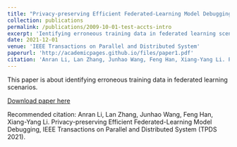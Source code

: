 ```yaml
---
title: "Privacy-preserving Efficient Federated-Learning Model Debugging"
collection: publications
permalink: /publications/2009-10-01-test-accts-intro
excerpt: 'Ientifying erroneous training data in federated learning scenarios in a privacy preserving way.'
date: 2021-12-01
venue: 'IEEE Transactions on Parallel and Distributed System'
paperurl: 'http://academicpages.github.io/files/paper1.pdf'
citation: 'Anran Li, Lan Zhang, Junhao Wang, Feng Han, Xiang-Yang Li. Privacy-preserving Efficient Federated-Learning Model Debugging, IEEE Transactions on Parallel and Distributed System (TPDS)'
---
```

This paper is about identifying erroneous training data in federated learning scenarios.

[Download paper here](https://ieeexplore.ieee.org.remotexs.ntu.edu.sg/stamp/stamp.jsp?tp=&arnumber=9661312)

Recommended citation: Anran Li, Lan Zhang, Junhao Wang, Feng Han, Xiang-Yang Li. Privacy-preserving Efficient Federated-Learning Model Debugging, IEEE Transactions on Parallel and Distributed System (TPDS 2021).
